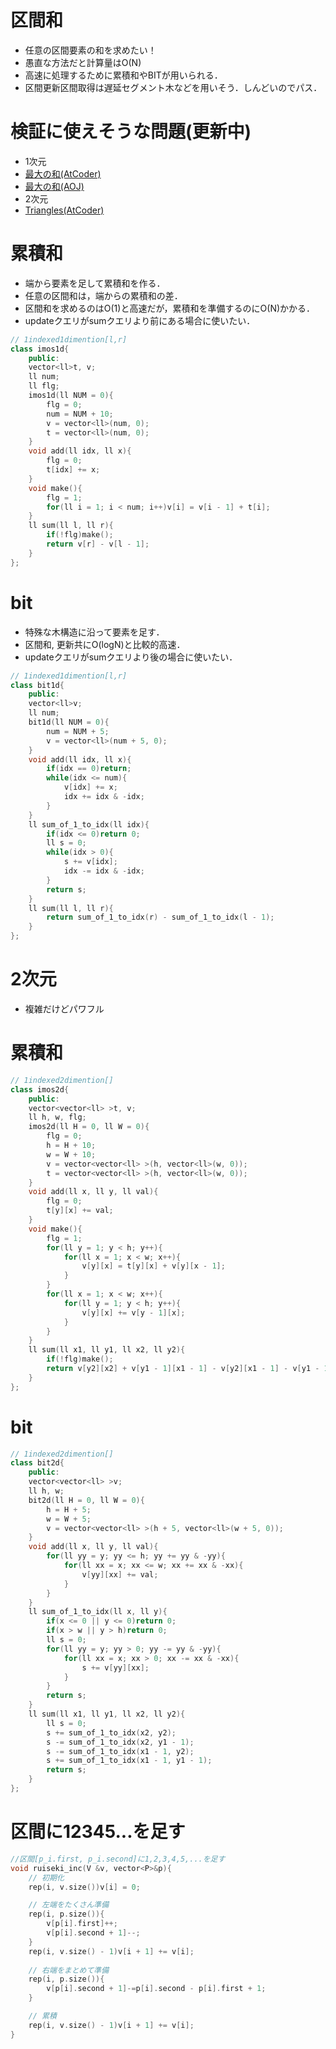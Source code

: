 # 区間和
- 任意の区間要素の和を求めたい！
- 愚直な方法だと計算量はO(N)
- 高速に処理するために累積和やBITが用いられる．
- 区間更新区間取得は遅延セグメント木などを用いそう．しんどいのでパス．

# 検証に使えそうな問題(更新中)
- 1次元
- [最大の和(AtCoder)](https://atcoder.jp/contests/joi2007ho/tasks/joi2007ho_a)
- [最大の和(AOJ)](http://judge.u-aizu.ac.jp/onlinejudge/description.jsp?id=0516)
- 2次元
- [Triangles(AtCoder)](https://atcoder.jp/contests/abc143/tasks/abc143_d)

# 累積和
- 端から要素を足して累積和を作る．
- 任意の区間和は，端からの累積和の差．
- 区間和を求めるのはO(1)と高速だが，累積和を準備するのにO(N)かかる．
- updateクエリがsumクエリより前にある場合に使いたい．
```cpp
// 1indexed1dimention[l,r]
class imos1d{
    public:
    vector<ll>t, v;
    ll num;
    ll flg;
    imos1d(ll NUM = 0){
        flg = 0;
        num = NUM + 10;
        v = vector<ll>(num, 0);
        t = vector<ll>(num, 0);
    }
    void add(ll idx, ll x){
        flg = 0;
        t[idx] += x;
    }
    void make(){
        flg = 1;
        for(ll i = 1; i < num; i++)v[i] = v[i - 1] + t[i];
    }
    ll sum(ll l, ll r){
        if(!flg)make();
        return v[r] - v[l - 1];
    }
};
```

# bit
- 特殊な木構造に沿って要素を足す．
- 区間和, 更新共にO(logN)と比較的高速．
- updateクエリがsumクエリより後の場合に使いたい．
```cpp
// 1indexed1dimention[l,r]
class bit1d{
    public:
    vector<ll>v;
    ll num;
    bit1d(ll NUM = 0){
        num = NUM + 5;
        v = vector<ll>(num + 5, 0);
    }
    void add(ll idx, ll x){
        if(idx == 0)return;
        while(idx <= num){
            v[idx] += x;
            idx += idx & -idx;
        }
    }
    ll sum_of_1_to_idx(ll idx){
        if(idx <= 0)return 0;
        ll s = 0;
        while(idx > 0){
            s += v[idx];
            idx -= idx & -idx;
        }
        return s;
    }
    ll sum(ll l, ll r){
        return sum_of_1_to_idx(r) - sum_of_1_to_idx(l - 1);
    }
};
```

# 2次元
- 複雑だけどパワフル

# 累積和
```cpp
// 1indexed2dimention[]
class imos2d{
    public:
    vector<vector<ll> >t, v;
    ll h, w, flg;
    imos2d(ll H = 0, ll W = 0){
        flg = 0;
        h = H + 10;
        w = W + 10;
        v = vector<vector<ll> >(h, vector<ll>(w, 0));
        t = vector<vector<ll> >(h, vector<ll>(w, 0));
    }
    void add(ll x, ll y, ll val){
        flg = 0;
        t[y][x] += val;
    }
    void make(){
        flg = 1;
        for(ll y = 1; y < h; y++){
            for(ll x = 1; x < w; x++){
                v[y][x] = t[y][x] + v[y][x - 1];
            }
        }
        for(ll x = 1; x < w; x++){
            for(ll y = 1; y < h; y++){
                v[y][x] += v[y - 1][x];
            }
        }
    }
    ll sum(ll x1, ll y1, ll x2, ll y2){
        if(!flg)make();
        return v[y2][x2] + v[y1 - 1][x1 - 1] - v[y2][x1 - 1] - v[y1 - 1][x2];
    }
};
```

# bit
```cpp
// 1indexed2dimention[]
class bit2d{
    public:
    vector<vector<ll> >v;
    ll h, w;
    bit2d(ll H = 0, ll W = 0){
        h = H + 5;
        w = W + 5;
        v = vector<vector<ll> >(h + 5, vector<ll>(w + 5, 0));
    }
    void add(ll x, ll y, ll val){
        for(ll yy = y; yy <= h; yy += yy & -yy){
            for(ll xx = x; xx <= w; xx += xx & -xx){
                v[yy][xx] += val;
            }
        }
    }
    ll sum_of_1_to_idx(ll x, ll y){
        if(x <= 0 || y <= 0)return 0;
        if(x > w || y > h)return 0;
        ll s = 0;
        for(ll yy = y; yy > 0; yy -= yy & -yy){
            for(ll xx = x; xx > 0; xx -= xx & -xx){
                s += v[yy][xx];
            }
        }
        return s;
    }
    ll sum(ll x1, ll y1, ll x2, ll y2){
        ll s = 0;
        s += sum_of_1_to_idx(x2, y2);
        s -= sum_of_1_to_idx(x2, y1 - 1);
        s -= sum_of_1_to_idx(x1 - 1, y2);
        s += sum_of_1_to_idx(x1 - 1, y1 - 1);
        return s;
    }
};
```

# 区間に12345...を足す
```cpp
//区間[p_i.first, p_i.second]に1,2,3,4,5,...を足す
void ruiseki_inc(V &v, vector<P>&p){
    // 初期化
    rep(i, v.size())v[i] = 0;

    // 左端をたくさん準備
    rep(i, p.size()){
        v[p[i].first]++;
        v[p[i].second + 1]--;
    }
    rep(i, v.size() - 1)v[i + 1] += v[i];
    
    // 右端をまとめて準備
    rep(i, p.size()){
        v[p[i].second + 1]-=p[i].second - p[i].first + 1;
    }

    // 累積
    rep(i, v.size() - 1)v[i + 1] += v[i];
}
```